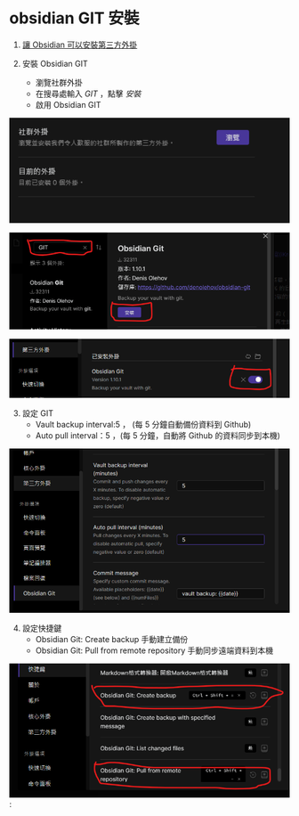 # obsidian GIT 安裝

1. [讓 Obsidian 可以安裝第三方外掛](./讓%20Obsidian%20可以安裝第三方外掛.md
)

2. 安裝 Obsidian GIT
	- 瀏覽社群外掛
	- 在搜尋處輸入 _GIT_ ，點擊 _安裝_
	- 啟用 Obsidian GIT

![](../pics/Pasted%20image%2020210824135541.png)

![](../pics/Pasted%20image%2020210824135447.png)

![](../pics/Pasted%20image%2020210824135804.png)

3. 設定 GIT 
	- Vault backup interval:5 ， (每 5 分鐘自動備份資料到 Github)
	- Auto pull interval：5 ，(每 5 分鐘，自動將 Github 的資料同步到本機)

![](../pics/Pasted%20image%2020210824135913.png)


4. 設定快捷鍵
	- Obsidian Git: Create backup  手動建立備份
	- Obsidian Git: Pull from remote repository 手動同步遠端資料到本機

![](../pics/Pasted%20image%2020210824140505.png):

